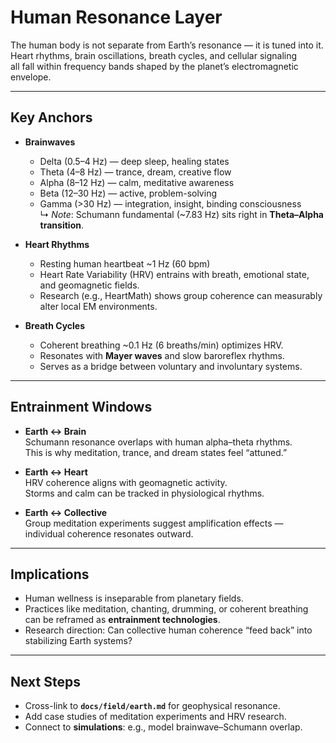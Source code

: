 # Human Resonance Layer

The human body is not separate from Earth’s resonance — it is tuned into it.  
Heart rhythms, brain oscillations, breath cycles, and cellular signaling  
all fall within frequency bands shaped by the planet’s electromagnetic envelope.

---

## Key Anchors

- **Brainwaves**  
  - Delta (0.5–4 Hz) — deep sleep, healing states  
  - Theta (4–8 Hz) — trance, dream, creative flow  
  - Alpha (8–12 Hz) — calm, meditative awareness  
  - Beta (12–30 Hz) — active, problem-solving  
  - Gamma (>30 Hz) — integration, insight, binding consciousness  
  ↳ *Note*: Schumann fundamental (~7.83 Hz) sits right in **Theta–Alpha transition**.

- **Heart Rhythms**  
  - Resting human heartbeat ~1 Hz (60 bpm)  
  - Heart Rate Variability (HRV) entrains with breath, emotional state, and geomagnetic fields.  
  - Research (e.g., HeartMath) shows group coherence can measurably alter local EM environments.

- **Breath Cycles**  
  - Coherent breathing ~0.1 Hz (6 breaths/min) optimizes HRV.  
  - Resonates with **Mayer waves** and slow baroreflex rhythms.  
  - Serves as a bridge between voluntary and involuntary systems.

---

## Entrainment Windows

- **Earth ↔ Brain**  
  Schumann resonance overlaps with human alpha–theta rhythms.  
  This is why meditation, trance, and dream states feel “attuned.”

- **Earth ↔ Heart**  
  HRV coherence aligns with geomagnetic activity.  
  Storms and calm can be tracked in physiological rhythms.

- **Earth ↔ Collective**  
  Group meditation experiments suggest amplification effects —  
  individual coherence resonates outward.

---

## Implications

- Human wellness is inseparable from planetary fields.  
- Practices like meditation, chanting, drumming, or coherent breathing  
  can be reframed as **entrainment technologies**.  
- Research direction: Can collective human coherence “feed back” into stabilizing Earth systems?

---

## Next Steps

- Cross-link to **`docs/field/earth.md`** for geophysical resonance.  
- Add case studies of meditation experiments and HRV research.  
- Connect to **simulations**: e.g., model brainwave–Schumann overlap.
